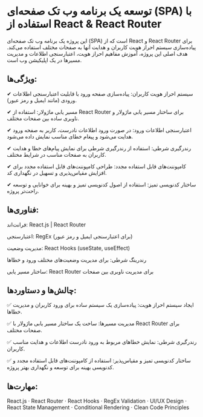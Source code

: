  # توسعه یک برنامه وب تک صفحه‌ای (SPA) با استفاده از React & React Router

این پروژه یک برنامه وب تک صفحه‌ای (SPA) است که از React و React Router برای پیاده‌سازی سیستم احراز هویت کاربران و هدایت آنها به صفحات مختلف استفاده می‌کند. هدف اصلی این پروژه، آموزش مفاهیم احراز هویت، اعتبارسنجی اطلاعات و مدیریت مسیرها در یک اپلیکیشن وب است.

## ویژگی‌ها:
✔ سیستم احراز هویت کاربران: پیاده‌سازی صفحه ورود با قابلیت اعتبارسنجی اطلاعات ورودی (مانند ایمیل و رمز عبور).

✔ مسیر یابی ماژولار: استفاده از React Router برای ساختار مسیر یابی ماژولار و ناوبری ساده بین صفحات مختلف.

✔ اعتبارسنجی اطلاعات ورود: در صورت ورود اطلاعات نادرست، کاربر به صفحه ورود هدایت می‌شود و پیغام خطای مناسب نمایش داده می‌شود.

✔ رندرگیری شرطی: استفاده از رندرگیری شرطی برای نمایش پیام‌های خطا و هدایت کاربران به صفحات مناسب در شرایط مختلف.

✔ کامپوننت‌های قابل استفاده مجدد: طراحی کامپوننت‌های قابل استفاده مجدد برای افزایش مقیاس‌پذیری و تسهیل در نگهداری کد.

✔ ساختار کدنویسی تمیز: استفاده از اصول کدنویسی تمیز و بهینه برای خوانایی و توسعه راحت‌تر پروژه.

## فناوری‌ها:
فرانت‌اند: React.js | React Router

اعتبارسنجی: RegEx (برای اعتبارسنجی ایمیل و رمز عبور)

مدیریت وضعیت: React Hooks (useState, useEffect)

رندرینگ شرطی: برای مدیریت وضعیت‌های مختلف ورود و خطاها

ساختار مسیر یابی: React Router برای مدیریت ناوبری بین صفحات


## چالش‌ها و دستاوردها:
✅ ایجاد سیستم احراز هویت: پیاده‌سازی یک سیستم ساده برای ورود کاربران و مدیریت خطاها.

✅ مدیریت مسیرها: ساخت یک ساختار مسیر یابی ماژولار با React Router برای صفحات مختلف.

✅ رندرگیری شرطی: نمایش خطاهای مربوط به ورود نادرست اطلاعات و هدایت مناسب کاربران.

✅ ساختار کدنویسی تمیز و مقیاس‌پذیر: استفاده از کامپوننت‌های قابل استفاده مجدد و کدنویسی بهینه برای توسعه و نگهداری بهتر پروژه.

## مهارت‌ها:
React.js · React Router · React Hooks · RegEx Validation · UI/UX Design · React State Management · Conditional Rendering · Clean Code Principles
